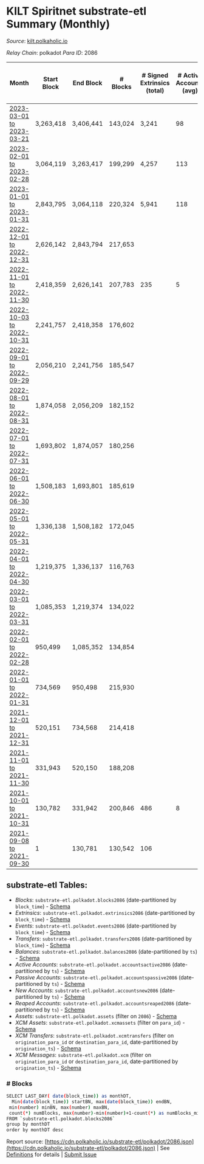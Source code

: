 # KILT Spiritnet substrate-etl Summary (Monthly)

_Source_: [kilt.polkaholic.io](https://kilt.polkaholic.io)

*Relay Chain*: polkadot
*Para ID*: 2086



| Month | Start Block | End Block | # Blocks | # Signed Extrinsics (total) | # Active Accounts (avg) | # Addresses with Balances (max) | Issues |
| ----- | ----------- | --------- | -------- | --------------------------- | ----------------------- | ------------------------------- | ------ |
| [2023-03-01 to 2023-03-21](/polkadot/2086-kilt/2023-03-31.md) | 3,263,418 | 3,406,441 | 143,024 | 3,241 | 98 | 18,225 | -   |   
| [2023-02-01 to 2023-02-28](/polkadot/2086-kilt/2023-02-28.md) | 3,064,119 | 3,263,417 | 199,299 | 4,257 | 113 | 18,081 | -   |   
| [2023-01-01 to 2023-01-31](/polkadot/2086-kilt/2023-01-31.md) | 2,843,795 | 3,064,118 | 220,324 | 5,941 | 118 | 17,920 | -   |   
| [2022-12-01 to 2022-12-31](/polkadot/2086-kilt/2022-12-31.md) | 2,626,142 | 2,843,794 | 217,653 |  |  | 17,633 | -   |   
| [2022-11-01 to 2022-11-30](/polkadot/2086-kilt/2022-11-30.md) | 2,418,359 | 2,626,141 | 207,783 | 235 | 5 | 17,353 | -   |   
| [2022-10-03 to 2022-10-31](/polkadot/2086-kilt/2022-10-31.md) | 2,241,757 | 2,418,358 | 176,602 |  |  | 16,730 | -   |   
| [2022-09-01 to 2022-09-29](/polkadot/2086-kilt/2022-09-30.md) | 2,056,210 | 2,241,756 | 185,547 |  |  | 16,553 | -   |   
| [2022-08-01 to 2022-08-31](/polkadot/2086-kilt/2022-08-31.md) | 1,874,058 | 2,056,209 | 182,152 |  |  | 16,411 | -   |   
| [2022-07-01 to 2022-07-31](/polkadot/2086-kilt/2022-07-31.md) | 1,693,802 | 1,874,057 | 180,256 |  |  | 16,097 | -   |   
| [2022-06-01 to 2022-06-30](/polkadot/2086-kilt/2022-06-30.md) | 1,508,183 | 1,693,801 | 185,619 |  |  | 15,231 | -   |   
| [2022-05-01 to 2022-05-31](/polkadot/2086-kilt/2022-05-31.md) | 1,336,138 | 1,508,182 | 172,045 |  |  | 15,037 | -   |   
| [2022-04-01 to 2022-04-30](/polkadot/2086-kilt/2022-04-30.md) | 1,219,375 | 1,336,137 | 116,763 |  |  | 14,474 | -   |   
| [2022-03-01 to 2022-03-31](/polkadot/2086-kilt/2022-03-31.md) | 1,085,353 | 1,219,374 | 134,022 |  |  | 13,421 | -   |   
| [2022-02-01 to 2022-02-28](/polkadot/2086-kilt/2022-02-28.md) | 950,499 | 1,085,352 | 134,854 |  |  | 12,553 | -   |   
| [2022-01-01 to 2022-01-31](/polkadot/2086-kilt/2022-01-31.md) | 734,569 | 950,498 | 215,930 |  |  | 12,281 | -   |   
| [2021-12-01 to 2021-12-31](/polkadot/2086-kilt/2021-12-31.md) | 520,151 | 734,568 | 214,418 |  |  | 11,669 | -   |   
| [2021-11-01 to 2021-11-30](/polkadot/2086-kilt/2021-11-30.md) | 331,943 | 520,150 | 188,208 |  |  | 10,423 | -   |   
| [2021-10-01 to 2021-10-31](/polkadot/2086-kilt/2021-10-31.md) | 130,782 | 331,942 | 200,846 | 486 | 8 | 320 | [object Object] 315 (0.16%) |   
| [2021-09-08 to 2021-09-30](/polkadot/2086-kilt/2021-09-30.md) | 1 | 130,781 | 130,542 | 106 |  |  | [object Object] 239 (0.18%) |   

## substrate-etl Tables:

* _Blocks_: `substrate-etl.polkadot.blocks2086` (date-partitioned by `block_time`) - [Schema](/schema/balances.json)
* _Extrinsics_: `substrate-etl.polkadot.extrinsics2086` (date-partitioned by `block_time`) - [Schema](/schema/extrinsics.json)
* _Events_: `substrate-etl.polkadot.events2086` (date-partitioned by `block_time`) - [Schema](/schema/events.json)
* _Transfers_: `substrate-etl.polkadot.transfers2086` (date-partitioned by `block_time`) - [Schema](/schema/transfers.json)
* _Balances_: `substrate-etl.polkadot.balances2086` (date-partitioned by `ts`) - [Schema](/schema/balances.json)
* _Active Accounts_: `substrate-etl.polkadot.accountsactive2086` (date-partitioned by `ts`) - [Schema](/schema/accountsactive.json)
* _Passive Accounts_: `substrate-etl.polkadot.accountspassive2086` (date-partitioned by `ts`) - [Schema](/schema/accountspassive.json)
* _New Accounts_: `substrate-etl.polkadot.accountsnew2086` (date-partitioned by `ts`) - [Schema](/schema/accountsnew.json)
* _Reaped Accounts_: `substrate-etl.polkadot.accountsreaped2086` (date-partitioned by `ts`) - [Schema](/schema/accountsreaped.json)
* _Assets_: `substrate-etl.polkadot.assets` (filter on `2086`) - [Schema](/schema/assets.json)
* _XCM Assets_: `substrate-etl.polkadot.xcmassets` (filter on `para_id`) - [Schema](/schema/xcmassets.json)
* _XCM Transfers_: `substrate-etl.polkadot.xcmtransfers` (filter on `origination_para_id` or `destination_para_id`, date-partitioned by `origination_ts`) - [Schema](/schema/xcmtransfers.json)
* _XCM Messages_: `substrate-etl.polkadot.xcm` (filter on `origination_para_id` or `destination_para_id`, date-partitioned by `origination_ts`) - [Schema](/schema/xcm.json)

### # Blocks
```bash
SELECT LAST_DAY( date(block_time)) as monthDT,
  Min(date(block_time)) startBN, max(date(block_time)) endBN, 
 min(number) minBN, max(number) maxBN, 
 count(*) numBlocks, max(number)-min(number)+1-count(*) as numBlocks_missing 
FROM `substrate-etl.polkadot.blocks2086` 
group by monthDT 
order by monthDT desc
```


Report source: [https://cdn.polkaholic.io/substrate-etl/polkadot/2086.json](https://cdn.polkaholic.io/substrate-etl/polkadot/2086.json) | See [Definitions](/DEFINITIONS.md) for details | [Submit Issue](https://github.com/colorfulnotion/substrate-etl/issues)
